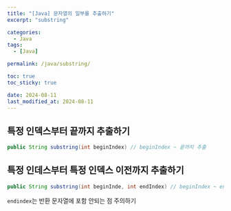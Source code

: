 ```yaml
---
title: "[Java] 문자열의 일부를 추출하기"
excerpt: "substring"

categories:
  - Java
tags:
  - [Java]

permalink: /java/substring/

toc: true
toc_sticky: true

date: 2024-08-11
last_modified_at: 2024-08-11
---
```

## 특정 인덱스부터 끝까지 추출하기
```java
public String substring(int beginIndex) // beginIndex ~ 끝까지 추출
```
## 특정 인데스부터 특정 인덱스 이전까지 추출하기
```java
public String substring(int beginInde, int endIndex) // beginIndex ~ endInex 이전까지 추출
```
`endindex`는 반환 문자열에 포함 안되는 점 주의하기
